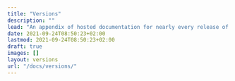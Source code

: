 ```yaml
---
title: "Versions"
description: ""
lead: "An appendix of hosted documentation for nearly every release of Tor Dev Docs"
date: 2021-09-24T08:50:23+02:00
lastmod: 2021-09-24T08:50:23+02:00
draft: true
images: []
layout: versions
url: "/docs/versions/"
---
```


